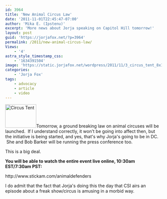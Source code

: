 ```yaml
---
id: 3964
title: 'New Animal Circus Law'
date: '2011-11-01T22:45:47-07:00'
author: 'Mika E. (Ipstenu)'
excerpt: 'More news about Jorja speaking on Capitol Hill tomorrow!'
layout: post
guid: 'https://jorjafox.net/?p=3964'
permalink: /2011/new-animal-circus-law/
Views:
    - '4'
astra_style_timestamp_css:
    - '1634391504'
image: 'https://static.jorjafox.net/wordpress/2011/11/3_circus_tent_8x12.jpeg'
categories:
    - 'Jorja Fox'
tags:
    - advocacy
    - article
    - video
---
```


<img class="alignleft size-thumbnail wp-image-3965" title="Circus Tent" src="//static.jorjafox.net/wordpress/2011/11/3_circus_tent_8x12-210x140.jpeg" alt="Circus Tent" width="100" height="75" />Tomorrow, a ground breaking law on animal circuses will be launched.  If I understand correctly, it won't be going into affect then, but the initiative is being started, and yes, that's why Jorja's going to be in DC.  She and Bob Barker will be running the press conference too.

This is a big deal.
<p align="LEFT"><strong>You will be able to watch the entire event live online, 10:30am EST/7:30am PST:</strong></p>
<p align="LEFT">http://www.stickam.com/animaldefenders</p>
<p align="LEFT">I do admit that the fact that Jorja's doing this the day that CSI airs an episode about a freak show/circus is amusing in a morbid way.</p>
<p align="LEFT"></p>